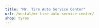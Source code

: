 ```yaml
---
title: "Mr. Tire Auto Service Center"
url: /vestal/mr-tire-auto-service-center/
shop: tyres
---
```

